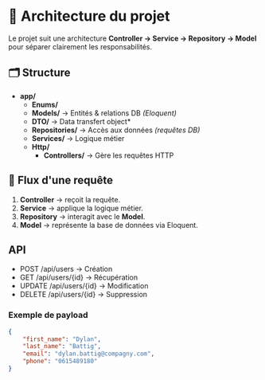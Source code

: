 # 📌 Architecture du projet

Le projet suit une architecture **Controller → Service → Repository → Model** pour séparer clairement les responsabilités.

## 🗂 Structure

- **app/**
  - **Enums/**
  - **Models/** → Entités & relations DB *(Eloquent)*
  - **DTO/** → Data transfert object*
  - **Repositories/** → Accès aux données *(requêtes DB)*
  - **Services/** → Logique métier
  - **Http/**
      - **Controllers/** → Gère les requêtes HTTP

## 🔄 Flux d'une requête
1. **Controller** → reçoit la requête.
2. **Service** → applique la logique métier.
3. **Repository** → interagit avec le **Model**.
4. **Model** → représente la base de données via Eloquent. 

## API
- POST /api/users -> Création
- GET /api/users/{id} -> Récupération
- UPDATE /api/users/{id} -> Modification
- DELETE /api/users/{id} -> Suppression

### Exemple de payload
```json
{
    "first_name": "Dylan",
    "last_name": "Battig",
    "email": "dylan.battig@compagny.com",
    "phone": "0615489180"
}
```

